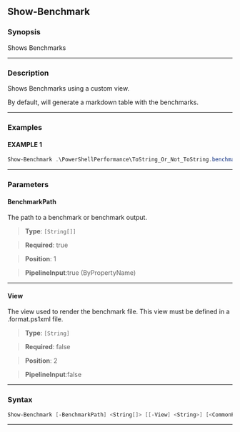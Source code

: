 Show-Benchmark
--------------
### Synopsis
Shows Benchmarks

---
### Description

Shows Benchmarks using a custom view.  

By default, will generate a markdown table with the benchmarks.

---
### Examples
#### EXAMPLE 1
```PowerShell
Show-Benchmark .\PowerShellPerformance\ToString_Or_Not_ToString.benchmark.ps1
```

---
### Parameters
#### **BenchmarkPath**

The path to a benchmark or benchmark output.



> **Type**: ```[String[]]```

> **Required**: true

> **Position**: 1

> **PipelineInput**:true (ByPropertyName)



---
#### **View**

The view used to render the benchmark file.
This view must be defined in a .format.ps1xml file.



> **Type**: ```[String]```

> **Required**: false

> **Position**: 2

> **PipelineInput**:false



---
### Syntax
```PowerShell
Show-Benchmark [-BenchmarkPath] <String[]> [[-View] <String>] [<CommonParameters>]
```
---
